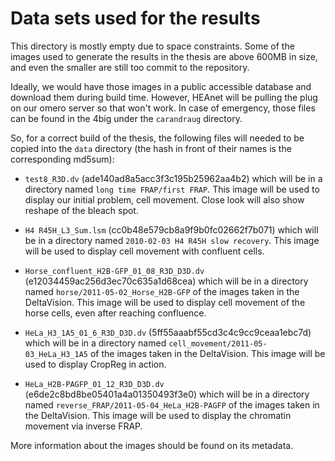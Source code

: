 Data sets used for the results
==============================

This directory is mostly empty due to space constraints. Some of the images
used to generate the results in the thesis are above 600MB in size, and even
the smaller are still too commit to the repository.

Ideally, we would have those images in a public accessible database and
download them during build time. However, HEAnet will be pulling the plug on
our omero server so that won't work. In case of emergency, those files can
be found in the 4big under the `carandraug` directory.

So, for a correct build of the thesis, the following files will needed to
be copied into the `data` directory (the hash in front of their names is the
corresponding md5sum):

* `test8_R3D.dv` (ade140ad8a5acc3f3c195b25962aa4b2) which will be in a
directory named `long time FRAP/first FRAP`. This image will be used
to display our initial problem, cell movement.  Close look will also
show reshape of the bleach spot.

* `H4 R45H_L3_Sum.lsm` (cc0b48e579cb8a9f9b0fc02662f7b071) which will be in a
directory named `2010-02-03 H4 R45H slow recovery`. This image will be used
to display cell movement with confluent cells.

* `Horse_confluent_H2B-GFP_01_08_R3D_D3D.dv` (e12034459ac256d3ec70c635a1d68cea)
which will be in a directory named `horse/2011-05-02_Horse_H2B-GFP` of the
images taken in the DeltaVision. This image will be used to display cell
movement of the horse cells, even after reaching confluence.

* `HeLa_H3_1A5_01_6_R3D_D3D.dv` (5ff55aaabf55cd3c4c9cc9ceaa1ebc7d) which will
be in a directory named `cell_movement/2011-05-03_HeLa_H3_1A5` of the images
taken in the DeltaVision. This image will be used to display CropReg in action.

* `HeLa_H2B-PAGFP_01_12_R3D_D3D.dv` (e6de2c8bd8be05401a4a01350493f3e0) which
will be in a directory named `reverse_FRAP/2011-05-04_HeLa_H2B-PAGFP` of the
images taken in the DeltaVision. This image will be used to display the
chromatin movement via inverse FRAP.

More information about the images should be found on its metadata.

